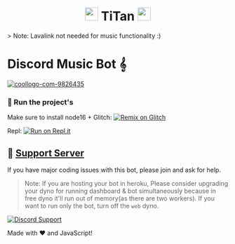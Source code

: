 <h1 align="center"><img src="https://media.tenor.com/GqAwMt01UXgAAAAi/cd.gif" width="30px"> TiTan <img src="https://media.tenor.com/GqAwMt01UXgAAAAi/cd.gif" width="30px"></h1>
> Note: Lavalink not needed for music functionality :)

# Discord Music Bot 𝄞

<a href="https://ibb.co/2Y2wxn7"><img src="https://i.ibb.co/qFGzKyM/coollogo-com-9826435.png" alt="coollogo-com-9826435" border="0"></a>

### 💨 Run the project's
Make sure to install node16 +
Glitch: [![Remix on Glitch](https://cdn.glitch.com/2703baf2-b643-4da7-ab91-7ee2a2d00b5b%2Fremix-button.svg)](https://glitch.com/edit/#!/import/github/xzendercage/titan)

Repl: [![Run on Repl.it](https://repl.it/badge/github/xzendercage/titan)](https://replit.com/@xzndercage/titan)

 
## 📝 [Support Server](https://discord.gg/VrZ4vwFW)

If you have major coding issues with this bot, please join and ask for help.

> Note: If you are hosting your bot in heroku, Please consider upgrading your dyno for running dashboard & bot simultaneously because in free dyno it'll run out of memory(as there are two workers). If you want to run only the bot, turn off the `web` dyno.

[![Discord Support](https://discord.com/api/guilds/1025372470208905236/widget.png?style=banner2)](https://discord.gg/JNbspXYX)

Made with :heart: and JavaScript!
